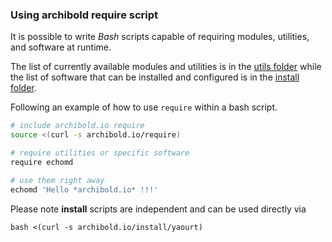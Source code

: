 ### Using archibold require script

It is possible to write _Bash_ scripts capable of requiring modules, utilities, and software at runtime.

The list of currently available modules and utilities is in the [utils folder](https://github.com/WebReflection/archibold.io/tree/gh-pages/utils)
while the list of software that can be installed and configured is in the [install folder](https://github.com/WebReflection/archibold.io/tree/gh-pages/install).

Following an example of how to use `require` within a bash script.

```sh
# include archibold.io require
source <(curl -s archibold.io/require)

# require utilities or specific software
require echomd

# use them right away
echomd 'Hello *archibold.io* !!!'
```

Please note **install** scripts are independent and can be used directly via

```
bash <(curl -s archibold.io/install/yaourt)
```
